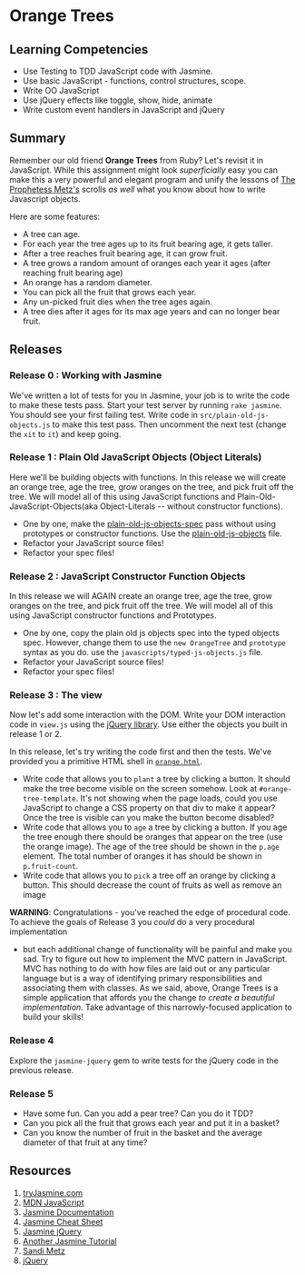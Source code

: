 # Orange Trees

## Learning Competencies

* Use Testing to TDD JavaScript code with Jasmine.
* Use basic JavaScript - functions, control structures, scope.
* Write OO JavaScript
* Use jQuery effects like toggle, show, hide, animate
* Write custom event handlers in JavaScript and jQuery

## Summary

Remember our old friend **Orange Trees** from Ruby? Let's revisit it in
JavaScript.  While this assignment might look _superficially_ easy you can make
this a very powerful and elegant program and unify the lessons of [The
Prophetess Metz's][metz] scrolls *as well* what you know about how to write
Javascript objects.

Here are some features:

* A tree can age.
* For each year the tree ages up to its fruit bearing age, it gets taller.
* After a tree reaches fruit bearing age, it can grow fruit.
* A tree grows a random amount of oranges each year it ages (after reaching
  fruit bearing age)
* An orange has a random diameter.
* You can pick all the fruit that grows each year.
* Any un-picked fruit dies when the tree ages again.
* A tree dies after it ages for its max age years and can no longer bear
  fruit.

## Releases

### Release 0 : Working with Jasmine

We've written a lot of tests for you in Jasmine, your job is to write the code
to make these tests pass.  Start your test server by running `rake jasmine`.
You should see your first failing test.  Write code in
`src/plain-old-js-objects.js` to make this test pass.  Then uncomment the next
test (change the `xit` to `it`) and keep going.

### Release 1 : Plain Old JavaScript Objects (Object Literals)

Here we'll be building objects with functions. In this release we will create an
orange tree, age the tree, grow oranges on the tree, and pick fruit off the
tree.  We will model all of this using JavaScript functions and
Plain-Old-JavaScript-Objects(aka Object-Literals -- without constructor functions).

* One by one, make the
  [plain-old-js-objects-spec](./spec/javascripts/plain-old-js-objects-spec.js)
  pass without using prototypes or constructor functions. Use the
  [plain-old-js-objects](./javascripts/src/plain-old-js-objects.js) file.
* Refactor your JavaScript source files!
* Refactor your spec files!

### Release 2 : JavaScript Constructor Function Objects

In this release we will AGAIN create an orange tree, age the tree, grow oranges
on the tree, and pick fruit off the tree.  We will model all of this using
JavaScript constructor functions and Prototypes.

* One by one, copy the plain old js objects spec into the typed objects spec.
  However, change them to use the `new OrangeTree` and `prototype` syntax as you
  do. use the `javascripts/typed-js-objects.js` file.
* Refactor your JavaScript source files!
* Refactor your spec files!

### Release 3 : The view

Now let's add some interaction with the DOM. Write your DOM interaction code in
`view.js` using the [jQuery library][]. Use either the
objects you built in release 1 or 2.

In this release, let's try writing the code first and then the tests.  We've
provided you a primitive HTML shell in [`orange.html`](./orange.html).

* Write code that allows you to `plant` a tree by clicking a button. It should
  make the tree become visible on the screen somehow.  Look at
  `#orange-tree-template`.  It's not showing when the page loads, could you use
  JavaScript to change a CSS property on that div to make it appear?  Once the
  tree is visible can you make the button become disabled?
* Write code that allows you to `age` a tree by clicking a button.  If you age
  the tree enough there should be oranges that appear on the tree (use the
  orange image).  The age of the tree should be shown in the `p.age` element.
  The total number of oranges it has should be shown in `p.fruit-count`.
* Write code that allows you to `pick` a tree off an orange by clicking a
  button.  This should decrease the count of fruits as well as remove an image

**WARNING**:  Congratulations - you've reached the edge of procedural code.  To
achieve the goals of Release 3 you _could_ do a very procedural implementation
- but each additional change of functionality will be painful and make you sad.
Try to figure out how to implement the MVC pattern in JavaScript.  MVC has
nothing to do with how files are laid out or any particular language but is a
way of identifying primary responsibilities and associating them with classes.
As we said, above, Orange Trees is a simple application that affords you the
change _to create a beautiful implementation_.  Take advantage of this
narrowly-focused application to build your skills!

### Release 4

Explore the `jasmine-jquery` gem to write tests for the jQuery code in the
previous release.

### Release 5

* Have some fun.  Can you add a pear tree? Can you do it TDD?
* Can you pick all the fruit that grows each year and put it in a basket?
* Can you know the number of fruit in the basket and the average diameter of
  that fruit at any time?

## Resources

1. [tryJasmine.com](http://tryjasmine.com)
1. [MDN JavaScript](https://developer.mozilla.org/en-US/docs/Web/JavaScript/Guide)
1. [Jasmine Documentation](http://pivotal.github.io/jasmine/)
1. [Jasmine Cheat Sheet](http://www.cheatography.com/citguy/cheat-sheets/jasmine-js-testing/)
1. [Jasmine jQuery](https://github.com/velesin/jasmine-jquery)
1. [Another Jasmine Tutorial](http://evanhahn.com/how-do-i-jasmine/)
1. [Sandi Metz][metz]
1. [jQuery][jQuery library]

[metz]: http://www.sandimetz.com/
[jQuery library]: http://jquery.com/
